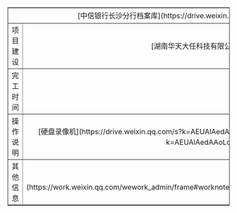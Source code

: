<!DOCTYPE html PUBLIC "-//W3C//DTD XHTML 1.0 Transitional//EN" "http://www.w3.org/TR/xhtml1/DTD/xhtml1-transitional.dtd">
<html xmlns="http://www.w3.org/1999/xhtml">
<head>
<meta http-equiv="Content-Type" content="text/html; charset=utf-8" />
<title>中信银行长沙分行档案库</title>
</head>

<body>
<table width="344" border="1" cellpadding="1">
  <tr>
    <td height="35" colspan="2"><div align="center">[中信银行长沙分行档案库](https://drive.weixin.qq.com/s?k=AEUAlAedAAoRl7vdU1ADUAwgZCAG8)</div></td>
  </tr>
  <tr>
    <td width="95"><div align="center">项目建设</div></td>
    <td width="233"><div align="center">[湖南华天大任科技有限公司](http://www.huatiandaren.com)</div></td>
  </tr>
  <tr>
    <td><div align="center">完工时间</div></td>
    <td><div align="center">2019年5月</div></td>
  </tr>
  <tr>
    <td><div align="center">操作说明</div></td>
    <td><div align="center">[硬盘录像机](https://drive.weixin.qq.com/s?k=AEUAlAedAAoGWLmhPFADUAwgZCAG8)、[门禁](https://drive.weixin.qq.com/s?k=AEUAlAedAAoLcUVpxCADUAwgZCAG8)、报警</div></td>
  </tr>
  <tr>
    <td><div align="center">其他信息</div></td>
    <td><div align="center">[维修记录](https://work.weixin.qq.com/wework_admin/frame#worknote_v2/app/40000005/3TjzDernVUDPdy8JT9U2jtR26we1Vd8s1kJWECBj)</div></td>
  </tr>
</table>
</body>
</html>